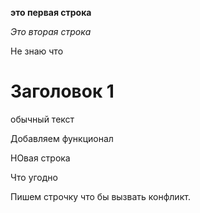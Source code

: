 **это первая строка**

*Это вторая строка*

Не знаю что

# Заголовок 1

обычный текст

Добавляем функционал

НОвая строка

Что угодно

Пишем строчку что бы вызвать конфликт.

